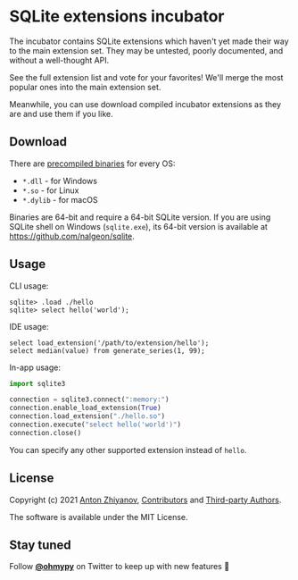 # SQLite extensions incubator

The incubator contains SQLite extensions which haven't yet made their way to the main extension set. They may be untested, poorly documented, and without a well-thought API.

See the full extension list and vote for your favorites! We'll merge the most popular ones into the main extension set.

Meanwhile, you can use download compiled incubator extensions as they are and use them if you like.

## Download

There are [precompiled binaries](https://github.com/nalgeon/sqlean/releases/tag/incubator) for every OS:

-   `*.dll` - for Windows
-   `*.so` - for Linux
-   `*.dylib` - for macOS

Binaries are 64-bit and require a 64-bit SQLite version. If you are using SQLite shell on Windows (`sqlite.exe`), its 64-bit version is available at https://github.com/nalgeon/sqlite.

## Usage

CLI usage:

```
sqlite> .load ./hello
sqlite> select hello('world');
```

IDE usage:

```
select load_extension('/path/to/extension/hello');
select median(value) from generate_series(1, 99);
```

In-app usage:

```python
import sqlite3

connection = sqlite3.connect(":memory:")
connection.enable_load_extension(True)
connection.load_extension("./hello.so")
connection.execute("select hello('world')")
connection.close()
```

You can specify any other supported extension instead of `hello`.

## License

Copyright (c) 2021 [Anton Zhiyanov](https://antonz.org/), [Contributors](https://github.com/nalgeon/sqlean/graphs/contributors) and [Third-party Authors]([docs/third-party.md](https://github.com/nalgeon/sqlean/releases/tag/incubator)).

The software is available under the MIT License.

## Stay tuned

Follow [**@ohmypy**](https://twitter.com/ohmypy) on Twitter to keep up with new features 🚀